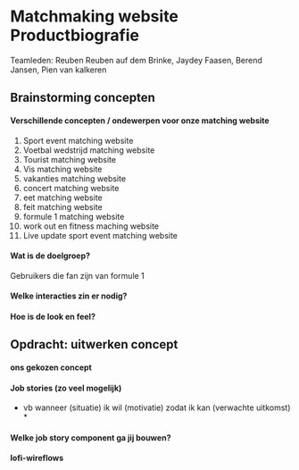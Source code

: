 # Matchmaking website Productbiografie 
Teamleden: Reuben Reuben auf dem Brinke, Jaydey Faasen, Berend Jansen, Pien van kalkeren

## Brainstorming concepten

#### Verschillende concepten / ondewerpen voor onze matching website 
1. Sport event matching website
2. Voetbal wedstrijd matching website
3. Tourist matching website
4. Vis matching website
5. vakanties matching website
6. concert matching website
7. eet matching website
8. feit matching website
9. formule 1 matching website
10. work out en fitness maching website
11. Live update sport event matching website

#### Wat is de doelgroep?
Gebruikers die fan zijn van formule 1  

#### Welke interacties zin er nodig? 

#### Hoe is de look en feel?

## Opdracht: uitwerken concept

#### ons gekozen concept
#### Job stories (zo veel mogelijk) 
* vb wanneer (situatie) ik wil (motivatie) zodat ik kan (verwachte uitkomst) *
#### Welke job story component ga jij bouwen?
#### lofi-wireflows





